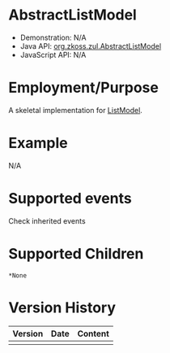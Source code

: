 

# AbstractListModel

- Demonstration: N/A
- Java API: [org.zkoss.zul.AbstractListModel](https://www.zkoss.org/javadoc/latest/zk/org/zkoss/zul/AbstractListModel.html)
- JavaScript API: N/A

# Employment/Purpose

A skeletal implementation for [ListModel]({{site.baseurl}}/zk_component_ref/listmodel).

# Example

N/A

# Supported events

Check inherited events

# Supported Children

`*None`



# Version History

| Version | Date | Content |
|---------|------|---------|
|         |      |         |


